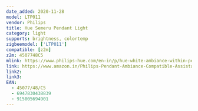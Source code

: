 ```yaml
---
date_added: 2020-11-28
model: LTP011
vendor: Philips
title: Hue Semeru Pendant Light
category: light
supports: brightness, colortemp
zigbeemodel: ['LTP011']
compatible: [z2m]
z2m: 4507748C5
mlink: https://www.philips-hue.com/en-in/p/hue-white-ambiance-within-pendant-light/4505748C5
link: https://www.amazon.in/Philips-Pendant-Ambiance-Compatible-Assistant/dp/B08BRY7GKZ
link2: 
link3: 
EAN: 
  - 45077/48/C5
  - 6947830438839
  - 915005694901
---
```

